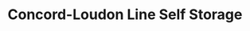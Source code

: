 ---
title: "Concord-Loudon Line Self Storage"
url: /loudon/concord-loudon-line-self-storage/
shop: Mieten
---
